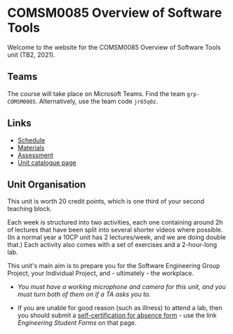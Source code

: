 # COMSM0085 Overview of Software Tools

Welcome to the website for the COMSM0085 Overview of Software Tools unit (TB2, 2021).


## Teams

The course will take place on Microsoft Teams. Find the team ```grp-COMSM0085```. Alternatively, use the team code ```jr65q0z```.

## Links

  - [Schedule](schedule.md)
  - [Materials](materials.md)
  - [Assessment](assessment.md)
  - [Unit catalogue page](https://www.bris.ac.uk/unit-programme-catalogue/UnitDetails.jsa?unitCode=COMSM0085)

## Unit Organisation

This unit is worth 20 credit points, which is one third of your second teaching block. 

Each week is structured into two activities, each one containing around 2h of lectures that have
been split into several shorter videos where possible. (In a normal year a 10CP unit has 2
lectures/week, and we are doing double that.) Each activity also comes with a set of exercises and a
2-hour-long lab.

This unit's main aim is to prepare you for the Software Engineering Group Project, your Individual
Project, and - ultimately - the workplace.

- _You must have a working microphone and camera for this unit, and you must turn both of them on if a
TA asks you to._ 

- If you are unable for good reason (such as illness) to attend a lab, then you should submit a
  [self-certification for absence
  form](http://www.bristol.ac.uk/engineering/current-students/student-systems/) - use the link
  _Engineering Student Forms_ on that page.



